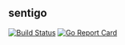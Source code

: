 ## sentigo
[![Build Status](https://travis-ci.org/vkartik97/sentigo.svg?branch=master)](https://travis-ci.org/vkartik97/sentigo)
[![Go Report Card](https://goreportcard.com/badge/github.com/vkartik97/sentigo)](https://goreportcard.com/report/github.com/vkartik97/sentigo)
